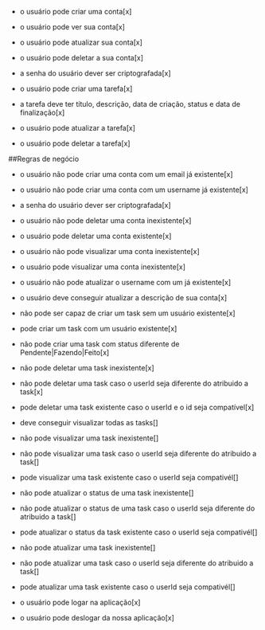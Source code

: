 - o usuário pode criar uma conta[x]
- o usuário pode ver sua conta[x]
- o usuário pode atualizar sua conta[x]
- o usuário pode deletar a sua conta[x]
- a senha do usuário dever ser criptografada[x]

- o usuário pode criar uma tarefa[x]
- a tarefa deve ter título, descrição, data de criação, status e data de finalização[x]
- o usuário pode atualizar a tarefa[x]
- o usuário pode deletar a tarefa[x]

##Regras de negócio 
- o usuário não pode criar uma conta com um email já existente[x]
- o usuário não pode criar uma conta com um username já existente[x]
- a senha do usuário dever ser criptografada[x]
- o usuário não pode deletar uma conta inexistente[x]
- o usuário pode deletar uma conta existente[x]
- o usuário não pode visualizar uma conta inexistente[x]
- o usuário pode visualizar uma conta inexistente[x]
- o usuário não pode atualizar o username com um já existente[x]
- o usuário deve conseguir atualizar a descrição de sua conta[x]

- não pode ser capaz de criar um task sem um usuário existente[x]
- pode criar um task com um usuário existente[x]
- não pode criar uma task com status diferente de Pendente|Fazendo|Feito[x]
- não pode deletar uma task inexistente[x]
- não pode deletar uma task caso o userId seja diferente do atribuido a task[x]
- pode deletar uma task existente caso o userId e o id seja compatível[x]
- deve conseguir visualizar todas as tasks[]
- não pode visualizar uma task inexistente[]
- não pode visualizar uma task caso o userId seja diferente do atribuido a task[]
- pode visualizar uma task existente caso o userId seja compativél[]
- não pode atualizar o status de uma task inexistente[]
- não pode atualizar o status de uma task caso o userId seja diferente do atribuido a task[]
- pode atualizar o status da task existente caso o userId seja compativél[]
- não pode atualizar uma task inexistente[]
- não pode atualizar uma task caso o userId seja diferente do atribuido a task[]
- pode atualizar uma task existente caso o userId seja compativél[]



- o usuário pode logar na aplicação[x]
- o usuário pode deslogar da nossa aplicação[x]

